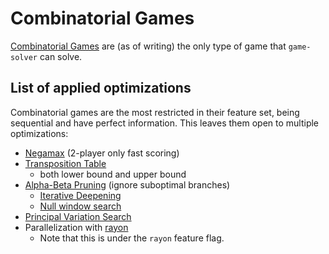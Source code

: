 # Combinatorial Games

[Combinatorial Games](https://en.wikipedia.org/wiki/Combinatorial_game_theory) are (as of writing) the only type of game that `game-solver` can solve. 

## List of applied optimizations

Combinatorial games are the most restricted in their feature set, being sequential and have perfect information. This leaves them open to multiple optimizations:

- [Negamax](https://en.wikipedia.org/wiki/Negamax) (2-player only fast scoring)
- [Transposition Table](https://en.wikipedia.org/wiki/Transposition_table)
    - both lower bound and upper bound
- [Alpha-Beta Pruning](https://en.wikipedia.org/wiki/Alpha%E2%80%93beta_pruning) (ignore suboptimal branches)
    - [Iterative Deepening](https://en.wikipedia.org/wiki/Iterative_deepening_depth-first_search)
    - [Null window search](https://www.chessprogramming.org/Null_Window)
- [Principal Variation Search](https://en.wikipedia.org/wiki/Principal_variation_search)
- Parallelization with [rayon](https://github.com/rayon-rs/rayon)
    - Note that this is under the `rayon` feature flag.
